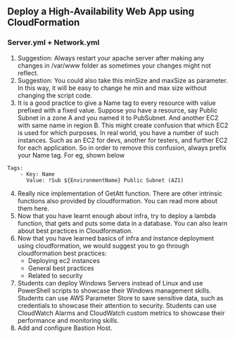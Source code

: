 ## Deploy a High-Availability Web App using CloudFormation

### Server.yml + Network.yml

1.	Suggestion: Always restart your apache server after making any changes in /var/www folder as sometimes your changes might not reflect.
2.	Suggestion: You could also take this minSize and maxSize as parameter. In this way, it will be easy to change he min and max size without changing the script code.
3.	It is a good practice to give a Name tag to every resource with value prefixed with a fixed value. Suppose you have a resource, say Public Subnet in a zone A and you named it to PubSubnet. And another EC2 with same name in region B.
This might create confusion that which EC2 is used for which purposes. In real world, you have a number of such instances. Such as
an EC2 for devs, another for testers, and further EC2 for each application. So in order to remove this confusion, always prefix
your Name tag. For eg, shown below
```
Tags:
    - Key: Name
      Value: !Sub ${EnvironmentName} Public Subnet (AZ1)
```
4.	Really nice implementation of GetAtt function. There are other intrinsic functions also provided by cloudformation. You can read more about them here.
5.	Now that you have learnt enough about infra, try to deploy a lambda function, that gets and puts some data in a database. You can also learn about best practices in Cloudformation.
6.	Now that you have learned basics of infra and instance deployment using cloudformation, we would suggest you to go through cloudformation best practices:
    - Deploying ec2 instances
    - General best practices
    - Related to security
7.	Students can deploy Windows Servers instead of Linux and use PowerShell scripts to showcase their Windows management skills. Students can use AWS Parameter Store to save sensitive data, such as credentials to showcase their attention to security. Students can use CloudWatch Alarms and CloudWatch custom metrics to showcase their performance and monitoring skills.
8.	Add and configure Bastion Host.


